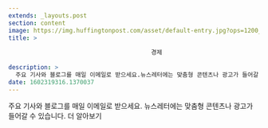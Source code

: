```yaml
--- 
extends: _layouts.post 
section: content 
image: https://img.huffingtonpost.com/asset/default-entry.jpg?ops=1200_630 
title: > 
  
                                        경제
                                     
description: > 
  주요 기사와 블로그를 매일 이메일로 받으세요.뉴스레터에는 맞춤형 콘텐츠나 광고가 들어갈 수 있습니다. 
date: 1602319316.1370037 
--- 
```

주요 기사와 블로그를 매일 이메일로 받으세요. 뉴스레터에는 맞춤형 콘텐츠나 광고가 들어갈 수 있습니다. 더 알아보기